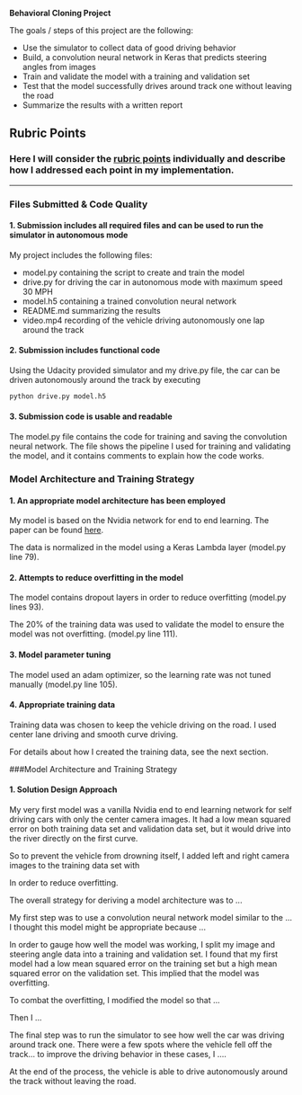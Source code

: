 **Behavioral Cloning Project**

The goals / steps of this project are the following:
* Use the simulator to collect data of good driving behavior
* Build, a convolution neural network in Keras that predicts steering angles from images
* Train and validate the model with a training and validation set
* Test that the model successfully drives around track one without leaving the road
* Summarize the results with a written report

[//]: # (Image References)

[image1]: ./images/cameras.png "Multiple Cameras"
[image2]: ./images/cropped.png "Cropped image"

## Rubric Points
### Here I will consider the [rubric points](https://review.udacity.com/#!/rubrics/432/view) individually and describe how I addressed each point in my implementation.  

---
### Files Submitted & Code Quality

#### 1. Submission includes all required files and can be used to run the simulator in autonomous mode

My project includes the following files:
* model.py containing the script to create and train the model
* drive.py for driving the car in autonomous mode with maximum speed 30 MPH
* model.h5 containing a trained convolution neural network 
* README.md summarizing the results
* video.mp4 recording of the vehicle driving autonomously one lap around the track

#### 2. Submission includes functional code
Using the Udacity provided simulator and my drive.py file, the car can be driven autonomously around the track by executing 
```sh
python drive.py model.h5
```

#### 3. Submission code is usable and readable

The model.py file contains the code for training and saving the convolution neural network. The file shows the pipeline I used for training and validating the model, and it contains comments to explain how the code works.

### Model Architecture and Training Strategy

#### 1. An appropriate model architecture has been employed

My model is based on the Nvidia network for end to end learning. The paper can be found [here](https://arxiv.org/pdf/1604.07316.pdf).

The data is normalized in the model using a Keras Lambda layer (model.py line 79).

#### 2. Attempts to reduce overfitting in the model

The model contains dropout layers in order to reduce overfitting (model.py lines 93). 

The 20% of the training data was used to validate the model to ensure the model was not overfitting. (model.py line 111).

#### 3. Model parameter tuning

The model used an adam optimizer, so the learning rate was not tuned manually (model.py line 105).

#### 4. Appropriate training data

Training data was chosen to keep the vehicle driving on the road. I used center lane driving and smooth curve driving.

For details about how I created the training data, see the next section.

###Model Architecture and Training Strategy

#### 1. Solution Design Approach

My very first model was a vanilla Nvidia end to end learning network for self driving cars with only the center camera images. It had a low mean squared error on both training data set and validation data set, but it would drive into the river directly on the first curve.

So to prevent the vehicle from drowning itself, I added left and right camera images to the training data set with 

In order to reduce overfitting. 

The overall strategy for deriving a model architecture was to ...

My first step was to use a convolution neural network model similar to the ... I thought this model might be appropriate because ...

In order to gauge how well the model was working, I split my image and steering angle data into a training and validation set. I found that my first model had a low mean squared error on the training set but a high mean squared error on the validation set. This implied that the model was overfitting. 

To combat the overfitting, I modified the model so that ...

Then I ... 

The final step was to run the simulator to see how well the car was driving around track one. There were a few spots where the vehicle fell off the track... to improve the driving behavior in these cases, I ....

At the end of the process, the vehicle is able to drive autonomously around the track without leaving the road.
